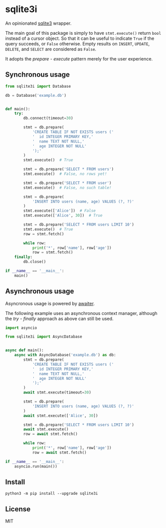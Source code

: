 # sqlite3i
An opinionated [sqlite3](https://docs.python.org/3/library/sqlite3.html) wrapper.

The main goal of this package is simply to have `stmt.execute()` return `bool` instead of a cursor object.
So that it can be useful to indicate `True` if the query succeeds, or `False` otherwise.
Empty results on `INSERT`, `UPDATE`, `DELETE`, and `SELECT` are considered as `False`.

It adopts the *prepare - execute* pattern merely for the user experience.

## Synchronous usage
```python
from sqlite3i import Database

db = Database('example.db')


def main():
    try:
        db.connect(timeout=30)

        stmt = db.prepare(
            'CREATE TABLE IF NOT EXISTS users ('
            '  id INTEGER PRIMARY KEY,'
            '  name TEXT NOT NULL,'
            '  age INTEGER NOT NULL'
            ');'
        )
        stmt.execute()  # True

        stmt = db.prepare('SELECT * FROM users')
        stmt.execute()  # False, no rows yet!

        stmt = db.prepare('SELECT * FROM user')
        stmt.execute()  # False, no such table!

        stmt = db.prepare(
            'INSERT INTO users (name, age) VALUES (?, ?)'
        )
        stmt.execute(['Alice'])  # False
        stmt.execute(['Alice', 30])  # True

        stmt = db.prepare('SELECT * FROM users LIMIT 10')
        stmt.execute()  # True
        row = stmt.fetch()

        while row:
            print('*', row['name'], row['age'])
            row = stmt.fetch()
    finally:
        db.close()

if __name__ == '__main__':
    main()
```

## Asynchronous usage
Asyncronous usage is powered by [awaiter](https://pypi.org/project/awaiter/).

The following example uses an asynchronous context manager, although the *try - finally* approach as above can still be used.

```python
import asyncio

from sqlite3i import AsyncDatabase


async def main():
    async with AsyncDatabase('example.db') as db:
        stmt = db.prepare(
            'CREATE TABLE IF NOT EXISTS users ('
            '  id INTEGER PRIMARY KEY,'
            '  name TEXT NOT NULL,'
            '  age INTEGER NOT NULL'
            ');'
        )
        await stmt.execute(timeout=30)

        stmt = db.prepare(
            'INSERT INTO users (name, age) VALUES (?, ?)'
        )
        await stmt.execute(['Alice', 30])

        stmt = db.prepare('SELECT * FROM users LIMIT 10')
        await stmt.execute()
        row = await stmt.fetch()

        while row:
            print('*', row['name'], row['age'])
            row = await stmt.fetch()

if __name__ == '__main__':
    asyncio.run(main())
```

## Install
```
python3 -m pip install --upgrade sqlite3i
```

## License
MIT
